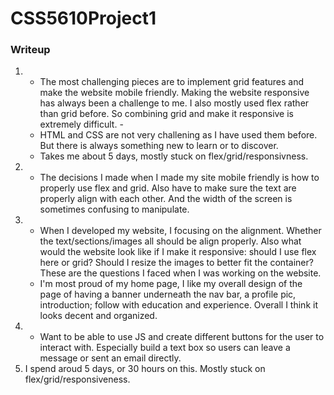 # CSS5610Project1
### Writeup
1. - The most challenging pieces are to implement grid features and make the website mobile friendly. Making the website responsive has always been a challenge to me. I also mostly used flex rather than grid before. So combining grid and make it responsive is extremely difficult. - 
   - HTML and CSS are not very challening as I have used them before. But there is always something new to learn or to discover.
   - Takes me about 5 days, mostly stuck on flex/grid/responsivness.
2. - The decisions I made when I made my site mobile friendly is how to properly use flex and grid. Also have to make sure the text are properly align with each other. And the width of the screen is sometimes confusing to manipulate.
3. - When I developed my website, I focusing on the alignment. Whether the text/sections/images all should be align properly. Also what would the website look like if I make it responsive: should I use flex here or grid? Should I resize the images to better fit the container? These are the questions I faced when I was working on the website. 
   - I'm most proud of my home page, I like my overall design of the page of having a banner underneath the nav bar, a profile pic, introduction; follow with education and experience. Overall I think it looks decent and organized.
4. - Want to be able to use JS and create different buttons for the user to interact with. Especially build a text box so users can leave a message or sent an email directly.
5. I spend aroud 5 days, or 30 hours on this. Mostly stuck on flex/grid/responsiveness.